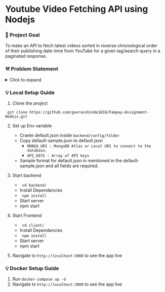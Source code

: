 # Youtube Video Fetching API using Nodejs

### 🧿 Project Goal

To make an API to fetch latest videos sorted in reverse chronological order of their publishing date-time from YouTube for a given tag/search query in a paginated response.

<!-- Problem Statement -->

### ⚒ Problem Statement

<details>
  <summary>Click to expand</summary>
   
### ✓ Basic Requirements:

✅ Server should call the YouTube API continuously in background (async) with some interval (say 10 seconds) for fetching the latest videos for a predefined search query and should store the data of videos (specifically these fields - Video title, description, publishing datetime, thumbnails URLs and any other fields you require) in a database with proper indexes.

✅ A GET API which returns the stored video data in a paginated response sorted in descending order of published datetime.

✅ It should be scalable and optimized.

### Bonus Points:

✅ Add support for supplying multiple API keys so that if quota is exhausted on one, it automatically uses the next available key.

✅ Make a dashboard to view the stored videos with filters ( in-built DRF filters provided ) and sorting options (optional)

✅ Optimise search api, so that it's able to search videos containing partial match for the search query in either video title or description. - Ex 1: A video with title _`How to make tea?`_ should match for the search query `tea how`

### Instructions:

- You are free to choose any search query, for example: official, cricket, football etc. (choose something that has high frequency of video uploads)
- Try and keep your commit messages clean, and leave comments explaining what you are doing wherever it makes sense.
- Also try and use meaningful variable/function names, and maintain indentation and code style.
- Submission should have a README file containing instructions to run the server and test the API.
- Submission should be done on GitHub Externship Portal.

### Reference:

- [YouTube data v3 API](https://developers.google.com/youtube/v3/getting-started)
- [Search API reference](https://developers.google.com/youtube/v3/docs/search/list)
- To fetch the latest videos you need to specify these: type=video, order=date, publishedAfter=<SOME_DATE_TIME>
Without publishedAfter, it will give you cached results which will be too old
</details>


### 💡 Local Setup Guide

1. Clone the project

` git clone https://github.com/gauravshinde1816/Fampay-Assignment-Nodejs.git`

2. Set up Env variable

   - Craete default.json inside `backend/config/folder`
   - Copy default-sample.json to default.json
     - `MONGO_URI : MongoDB Atlas or Local URI to connect to the database.`
     - `API_KEYS : Array of API keys`
   - Sample format for default.json in mentioned in the default-sample.json and all fields are required.

3. Start backend
   - ` cd backend/`
   - Install Dependancies
   - ` npm install`
   - Start server
   - npm start
4. Start Frontend
   - ` cd client/`
   - Install Dependancies
   - ` npm install`
   - Start server
   - npm start
5. Navigate to `http://localhost:3000` to see the app live




### 💡 Docker Setup Guide

1. Run `docker-compose up -d`
2. Navigate to `http://localhost:3000` to see the app live